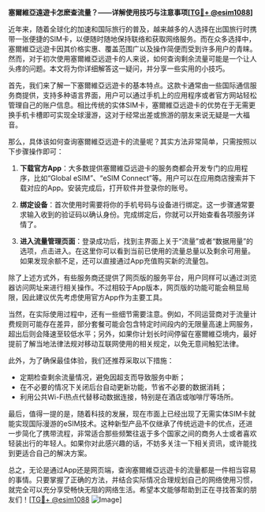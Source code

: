 **塞爾維亞遠遊卡怎麽查流量？——详解使用技巧与注意事项[[TG💪+ @esim1088](https://t.me/s/esim1088)]**

近年来，随着全球化的加速和国际旅行的普及，越来越多的人选择在出国旅行时携带一张便捷的SIM卡，以便随时随地保持联络和获取网络服务。而在众多选择中，塞爾維亞远遊卡因其价格实惠、覆盖范围广以及操作简便而受到许多用户的青睐。然而，对于初次使用塞爾維亞远遊卡的人来说，如何查询剩余流量可能是一个让人头疼的问题。本文将为你详细解答这一疑问，并分享一些实用的小技巧。

首先，我们来了解一下塞爾維亞远遊卡的基本特点。这款卡通常由一些国际通信服务商提供，支持多种语言界面，用户可以通过手机上的应用程序或者官方网站轻松管理自己的账户信息。相比传统的实体SIM卡，塞爾維亞远遊卡的优势在于无需更换手机卡槽即可实现全球漫游，这对于经常出差或旅游的朋友来说无疑是一大福音。

那么，具体该如何查询塞爾維亞远遊卡的流量呢？其实方法非常简单，只需按照以下步骤操作即可：

1. **下载官方App**：大多数提供塞爾維亞远遊卡的服务商都会开发专门的应用程序，比如“Global eSIM”、“eSIM Connect”等。用户可以在应用商店搜索并下载对应的App。安装完成后，打开软件并登录你的账号。

2. **绑定设备**：首次使用时需要将你的手机号码与设备进行绑定。这一步骤通常要求输入收到的验证码以确认身份。完成绑定后，你就可以开始查看各项服务详情了。

3. **进入流量管理页面**：登录成功后，找到主界面上关于“流量”或者“数据用量”的选项，点击进入。在这里你可以看到当前已使用的流量总量以及剩余可用量。如果发现余额不足，还可以直接通过App充值购买新的流量包。

除了上述方式外，有些服务商还提供了网页版的服务平台，用户同样可以通过浏览器访问网址来进行相关操作。不过相较于App版本，网页版的功能可能会稍显局限，因此建议优先考虑使用官方App作为主要工具。

当然，在实际使用过程中，还有一些细节需要注意。例如，不同运营商对于流量计费规则可能存在差异，部分套餐可能会包含特定时间段内的无限量高速上网服务，超出后则会降速至较低水平；另外，如果你计划长时间停留在塞爾維亞境内，最好提前了解当地法律法规对移动互联网使用的相关规定，以免无意间触犯法律。

此外，为了确保最佳体验，我们还推荐采取以下措施：
- 定期检查剩余流量情况，避免因超支而导致服务中断；
- 在不必要的情况下关闭后台自动更新功能，节省不必要的数据消耗；
- 利用公共Wi-Fi热点代替移动数据连接，特别是在酒店或咖啡厅等场所。

最后，值得一提的是，随着科技的发展，现在市面上已经出现了无需实体SIM卡就能实现国际漫游的eSIM技术。这种新型产品不仅继承了传统远遊卡的优点，还进一步简化了携带流程，非常适合那些频繁往返于多个国家之间的商务人士或者喜欢轻装出行的年轻人。如果你对此感兴趣的话，不妨多关注一下相关资讯，或许能找到更适合自己的解决方案。

总之，无论是通过App还是网页端，查询塞爾維亞远遊卡的流量都是一件相当容易的事情。只要掌握了正确的方法，并结合实际情况合理规划自己的网络使用习惯，就完全可以充分享受畅快无阻的网络生活。希望本文能够帮助到正在寻找答案的朋友们！[[TG💪+ @esim1088](https://t.me/s/esim1088) ![Image](https://i.postimg.cc/4NQfJmqS/Snipaste-2025-05-13-00-14-12.png)]